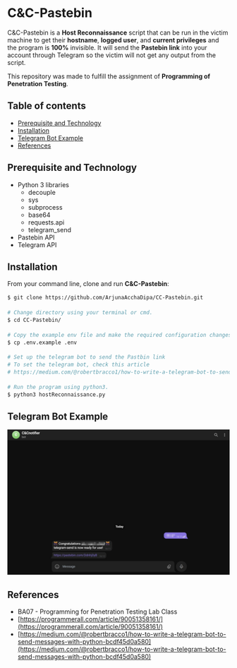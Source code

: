 # C&C-Pastebin

C&C-Pastebin is a **Host Reconnaissance** script that can be run in the victim machine to get their **hostname**, **logged user**, and **current privileges** and the program is **100%** invisible. It will send the **Pastebin link** into your account through Telegram so the victim will not get any output from the script.

This repository was made to fulfill the assignment of **Programming of Penetration Testing**.

## Table of contents
* [Prerequisite and Technology](#prerequisite-and-technology)
* [Installation](#installation)
* [Telegram Bot Example](#telegram-bot-example)
* [References](#references)

## Prerequisite and Technology
- Python 3 libraries
    - decouple
    - sys
    - subprocess
    - base64
    - requests.api
    - telegram_send
- Pastebin API
- Telegram API

## Installation

From your command line, clone and run **C&C-Pastebin**:
```bash
$ git clone https://github.com/ArjunaAcchaDipa/CC-Pastebin.git

# Change directory using your terminal or cmd.
$ cd CC-Pastebin/

# Copy the example env file and make the required configuration changes in the .env file.
$ cp .env.example .env

# Set up the telegram bot to send the Pastbin link
# To set the telegram bot, check this article
# https://medium.com/@robertbracco1/how-to-write-a-telegram-bot-to-send-messages-with-python-bcdf45d0a580

# Run the program using python3.
$ python3 hostReconnaissance.py
```

## Telegram Bot Example

![](img/resultExample.jpg)

## References
- BA07 - Programming for Penetration Testing Lab Class
- [https://programmerall.com/article/90051358161/](https://programmerall.com/article/90051358161/)
- [https://medium.com/@robertbracco1/how-to-write-a-telegram-bot-to-send-messages-with-python-bcdf45d0a580](https://medium.com/@robertbracco1/how-to-write-a-telegram-bot-to-send-messages-with-python-bcdf45d0a580)